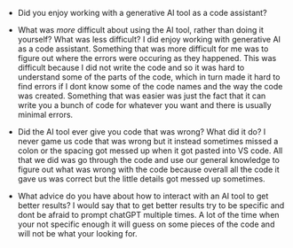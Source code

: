 * Did you enjoy working with a generative AI tool as a code assistant?
* What was *more* difficult about using the AI tool, rather than doing it yourself? What was less difficult?
    I did enjoy working with generative AI as a code assistant. Something that was more difficult for me was to figure out where the errors were occuring as they happened. This was difficult because I did not write the code and so it was hard to understand some of the parts of the code, which in turn made it hard to find errors if I dont know some of the code names and the way the code was created. Something that was easier was just the fact that it can write you a bunch of code for whatever you want and there is usually minimal errors.

* Did the AI tool ever give you code that was wrong?  What did it do?
    I never game us code that was wrong but it instead sometimes missed a colon or the spacing got messed up when it got pasted into VS code. All that we did was go through the code and use our general knowledge to figure out what was wrong with the code because overall all the code it gave us was correct but the little details got messed up sometimes.

* What advice do you have about how to interact with an AI tool to get better results? 
    I would say that to get better results try to be specific and dont be afraid to prompt chatGPT multiple times. A lot of the time when your not specific enough it will guess on some pieces of the code and will not be what your looking for. 